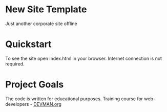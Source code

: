 # New Site Template

Just another corporate site offline

# Quickstart

To see the site open index.html in your browser. Internet connection is not required.

# Project Goals

The code is written for educational purposes. Training course for web-developers - [DEVMAN.org](https://devman.org)

